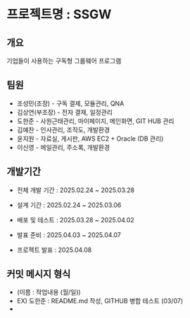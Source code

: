 # 프로젝트명 : SSGW

## 개요
기업들이 사용하는 구독형 그룹웨어 프로그램

## 팀원
- 조성민(조장) - 구독 결제, 모듈관리, QNA
- 김상연(부조장) - 전자 결재, 일정관리
- 도한준 - 사원근태관리, 마이페이지, 메인화면, GIT HUB 관리
- 김예찬 - 인사관리, 조직도, 개발환경
- 윤지원 - 자료실, 게시판, AWS EC2 + Oracle (DB 관리)
- 이신영 - 메일관리, 주소록, 개발환경

## 개발기간
- 전체 개발 기간 : 2025.02.24 ~ 2025.03.28

- 설계 기간 : 2025.02.24 ~ 2025.03.06
- 배포 및 테스트 : 2025.03.28 ~ 2025.04.02
- 발표 준비 : 2025.04.03 ~ 2025.04.07
- 프로젝트 발표 : 2025.04.08

## 커밋 메시지 형식
- (이름 : 작업내용 (월/일))
- EX) 도한준 : README.md 작성, GITHUB 병합 테스트 (03/07)
- 
